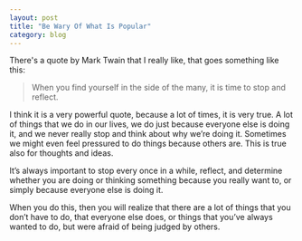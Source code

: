 ```yaml
---
layout: post
title: "Be Wary Of What Is Popular"
category: blog
---
```


There's a quote by Mark Twain that I really like, that goes something like this:

> When you find yourself in the side of the many, it is time to stop and reflect.

I think it is a very powerful quote, because a lot of times, it is very true. A lot of things that we do in our lives, we do just because everyone else is doing it, and we never really stop and think about why we’re doing it. Sometimes we might even feel pressured to do things because others are. This is true also for thoughts and ideas.

It’s always important to stop every once in a while, reflect, and determine whether you are doing or thinking something because you really want to, or simply because everyone else is doing it.

When you do this, then you will realize that there are a lot of things that you don’t have to do, that everyone else does, or things that you’ve always wanted to do, but were afraid of being judged by others. 
